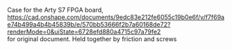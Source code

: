 Case for the Arty S7 FPGA board,  
https://cad.onshape.com/documents/9edc83e212fe6055c19b0e6f/v/f7f69ae74b499a4b4b45839b/e/570bb53666f2b7a60168de72?renderMode=0&uiState=6728efd880a4715c97a79fe2  
for original document.
Held together by friction and screws
